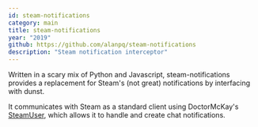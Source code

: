 ```yaml
---
id: steam-notifications
category: main
title: steam-notifications
year: "2019"
github: https://github.com/alanpq/steam-notifications
description: "Steam notification interceptor"
---
```

Written in a scary mix of Python and Javascript, steam-notifications provides a replacement for Steam's (not great) notifications by interfacing with dunst.

It communicates with Steam as a standard client using DoctorMcKay's [SteamUser](https://github.com/DoctorMcKay/node-steam-user), which allows it to handle and create chat notifications.
